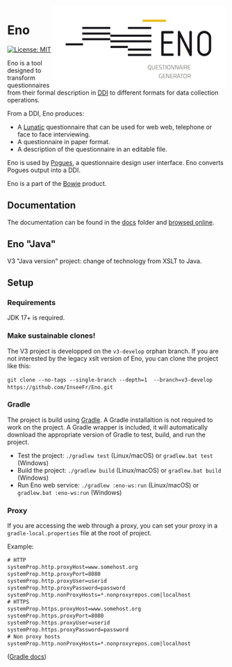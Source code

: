 <img align="right" src="logo/eno-logo.png" alt="Eno logo"/>

# Eno

[![License: MIT](https://img.shields.io/badge/License-MIT-blue.svg)](https://opensource.org/licenses/MIT)

Eno is a tool designed to transform questionnaires from their formal description in [DDI](https://ddialliance.org/) to different formats for data collection operations.

From a DDI, Eno produces:

- A [Lunatic](https://github.com/InseeFr/Lunatic) questionnaire that can be used for web web, telephone or face to face interviewing.
- A questionnaire in paper format.
- A description of the questionnaire in an editable file.

Eno is used by [Pogues](https://github.com/InseeFr/Pogues), a questionnaire design user interface. Eno converts Pogues output into a DDI.

Eno is a part of the [Bowie](https://github.com/InseeFr/Bowie) product.

## Documentation

The documentation can be found in the [docs](./docs/en) folder and [browsed online](https://inseefr.github.io/Eno).

## Eno "Java"

V3 "Java version" project: change of technology from XSLT to Java.

## Setup

### Requirements

JDK 17+ is required.

### Make sustainable clones!

The V3 project is developped on the `v3-develop` orphan branch. If you are not interested by the legacy xslt version of Eno, you can clone the project like this:

`git clone --no-tags --single-branch --depth=1  --branch=v3-develop https://github.com/InseeFr/Eno.git`

### Gradle

The project is build using [Gradle](https://gradle.org/). 
A Gradle installaltion is not required to work on the project. 
A Gradle wrapper is included, it will automatically download the appropriate version of Gradle to test, build, and run the project.

- Test the project: `./gradlew test` (Linux/macOS) or `gradlew.bat test` (Windows)
- Build the project: `./gradlew build` (Linux/macOS) or `gradlew.bat build` (Windows)
- Run Eno web service: `./gradlew :eno-ws:run` (Linux/macOS) or `gradlew.bat :eno-ws:run` (Windows)

### Proxy

If you are accessing the web through a proxy, you can set your proxy in a `gradle-local.properties` file at the root of project.

Example:

```
# HTTP
systemProp.http.proxyHost=www.somehost.org
systemProp.http.proxyPort=8080
systemProp.http.proxyUser=userid
systemProp.http.proxyPassword=password
systemProp.http.nonProxyHosts=*.nonproxyrepos.com|localhost
# HTTPS
systemProp.https.proxyHost=www.somehost.org
systemProp.https.proxyPort=8080
systemProp.https.proxyUser=userid
systemProp.https.proxyPassword=password
# Non proxy hosts
systemProp.http.nonProxyHosts=*.nonproxyrepos.com|localhost
```

([Gradle docs](https://docs.gradle.org/current/userguide/build_environment.html#sec:accessing_the_web_via_a_proxy))
